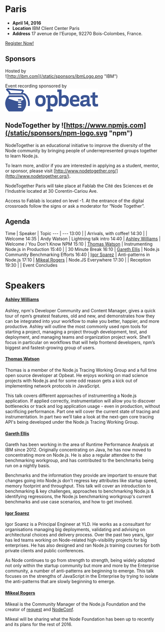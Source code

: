 # Paris

* **April 14, 2016**
* **Location** IBM Client Center Paris
* **Address** 17 avenue de l'Europe, 92270 Bois-Colombes, France.

<a class="button" href="https://www.regonline.com/Register/Checkin.aspx?EventID=1813427">Register Now!</a>

## Sponsors  

Hosted by  
![http://ibm.com](/static/sponsors/ibmLogo.png "IBM")  

Event recording sponsored by  
![Opbeat](/static/sponsors/opbeat-logo.png "OpBeat")

## NodeTogether by ![https://www.npmjs.com](/static/sponsors/npm-logo.svg "npm")

NodeTogether is an educational initiative to improve the diversity of the Node community by bringing people of underrepresented groups together to learn Node.js.

To learn more, and/or if you are interested in applying as a student, mentor, or sponsor, please visit [http://www.nodetogether.org/](http://www.nodetogether.org/).  

NodeTogether Paris will take place at Fablab the Cité des Sciences et de l'Industrie located at 30 Corentin-Cariou Ave.

Access to Fablab is located on level -1. At the entrance of the digital crossroads follow the signs or ask a moderator for “Node Together”.

## Agenda

Time | Speaker | Topic
--- | ---
13:00 |   | Arrivals, with coffee!
14:30 |   | Welcome
14:35 | Andy Watson | Lightning talk intro
14:40 | [Ashley Williams](https://github.com/ashleygwilliams) | Welcome / You Don't Know NPM
15:10 | [Thomas Watson](https://github.com/watson) | Instrumenting Node.js in Production
15:40 |   | 30 Minute Break
16:10 | [Gareth Ellis](https://github.com/gareth-ellis) | Node.js Community Benchmarking Efforts
16:40 | [Igor Soarez](https://github.com/Soarez) | Anti-patterns in Node.js
17:10 | [Mikeal Rogers](https://twitter.com/mikeal) | Node.JS Everywhere
17:30 |   | Reception
19:30 |   | Event Concludes

# Speakers

#### [Ashley Williams](https://github.com/ashleygwilliams)

Ashley, npm's Developer Community and Content Manager, gives a quick tour of npm’s greatest
features, old and new, and demonstrates how they can be integrated into your workflow to make
you better, happier, and more productive. Ashley will outline the most commonly used npm tools
for starting a project, managing a project through development, test, and deployment, and
managing teams and organization project work. She’ll focus in particular on workflows that
will help frontend developers, npm’s biggest and fastest-growing group of users.  

#### [Thomas Watson](https://github.com/watson)

Thomas is a member of the Node.js Tracing Working Group and a full time open source developer at Opbeat. He enjoys working on mad science projects with Node.js and for some odd reason gets a kick out of implementing network protocols in JavaScript.  

This talk covers different approaches of instrumenting a Node.js application. If applied correctly, instrumentation will allow you to discover bottlenecks or track and log application usage - even in production, without sacrificing performance. Part one will cover the current state of tracing and instrumentation. In part two we’ll take a look at the next-gen core tracing API's being developed under the Node.js Tracing Working Group.

#### [Gareth Ellis](https://github.com/gareth-ellis)

Gareth has been working in the area of Runtime Performance Analysis at IBM since 2012. Originally concentrating on Java, he has now moved to concentrating more on Node.js. He is also a regular attendee to the benchmarking workgroup, and has contributed to the benchmarks being run on a nightly basis.

Benchmarks and the information they provide are important to ensure that changes going into Node.js don't regress key attributes like startup speed, memory footprint and throughput.
This talk will cover an introduction to benchmarking & key challenges, approaches to benchmarking Node.js & identifying regressions, the Node.js benchmarking workgroup's current benchmarks and use case scenarios, and how to get involved.

#### [Igor Soarez](https://github.com/Soarez)

Igor Soarez is a Principal Engineer at YLD. He works as a consultant for organisations managing big deployments, validating and advising on architectural choices and delivery process. Over the past two years, Igor has led teams working on Node-related high-visibility projects for big enterprises. He has also designed and ran Node.js training courses for both private clients and public conferences.  

As Node continues to go from strength to strength, being widely adopted not only within the startup community but more and more by the Enterprise community, a number of anti-patterns are beginning to emerge. This talk focuses on the strengths of JavaScript in the Enterprise by trying to isolate the anti-patterns that are slowly beginning to emerge.   

#### [Mikeal Rogers](https://twitter.com/mikeal)

Mikeal is the Community Manager of the Node.js Foundation and the creator of
[request](https://github.com/request/request) and [NodeConf](http://www.nodeconf.com).

Mikeal will be sharing what the Node Foundation has been up to recently and its plans for
the rest of 2016.  
